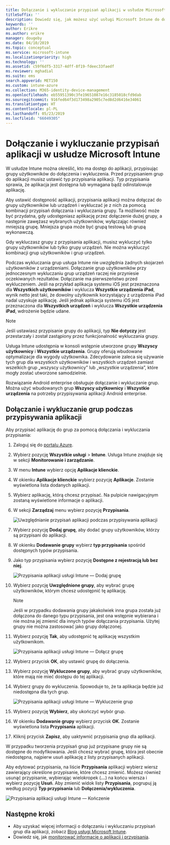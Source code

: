 ```yaml
---
title: Dołączanie i wykluczanie przypisań aplikacji w usłudze Microsoft Intune
titleSuffix: ''
description: Dowiedz się, jak możesz użyć usługi Microsoft Intune do dołączania i wykluczania przypisań aplikacji.
keywords: ''
author: Erikre
ms.author: erikre
manager: dougeby
ms.date: 04/10/2019
ms.topic: conceptual
ms.service: microsoft-intune
ms.localizationpriority: high
ms.technology: ''
ms.assetid: c59f6df5-3317-4dff-8f19-fdeec33faedf
ms.reviewer: mghadial
ms.suite: ems
search.appverid: MET150
ms.custom: intune-azure
ms.collection: M365-identity-device-management
ms.openlocfilehash: eb55951390c3fe19651087e16c3185018cfd9dab
ms.sourcegitcommit: 916fed64f3d173498a2905c7ed8d2d6416e34061
ms.translationtype: HT
ms.contentlocale: pl-PL
ms.lasthandoff: 05/23/2019
ms.locfileid: "66049305"
---
```

# <a name="include-and-exclude-app-assignments-in-microsoft-intune"></a>Dołączanie i wykluczanie przypisań aplikacji w usłudze Microsoft Intune

W usłudze Intune można określić, kto ma dostęp do aplikacji, przypisując grupy użytkowników do dołączenia i wykluczenia. Przed przypisaniem grup do aplikacji musisz ustawić typ przypisania aplikacji. Typ przypisania sprawia, że aplikacja jest dostępna lub wymagana bądź odinstalowuje aplikację. 

Aby ustawić dostępność aplikacji, przypisania aplikacji można dołączać do grupy użytkowników lub urządzeń i wykluczać je z nich za pomocą kombinacji przypisań dołączania i wykluczania grupy. Ta możliwość może być przydatna, gdy udostępniasz aplikację przez dołączenie dużej grupy, a następnie zawężasz wybranych użytkowników, wyłączając również mniejszą grupę. Mniejsza grupa może być grupą testową lub grupą wykonawczą. 

Gdy wykluczasz grupy z przypisania aplikacji, musisz wykluczyć tylko grupy użytkowników lub tylko grupy urządzeń. Nie można wykluczyć kombinacji grup użytkowników i grup urządzeń. 

Podczas wykluczania grup usługa Intune nie uwzględnia żadnych skojarzeń użytkowników z urządzeniami. Dołączanie grup użytkowników przy jednoczesnym wykluczaniu grup urządzeń raczej nie przyniesie oczekiwanych rezultatów. Dołączanie ma pierwszeństwo przed wykluczeniem. Jeśli na przykład aplikacja systemu iOS jest przeznaczona dla **Wszystkich użytkowników** i wyklucza **Wszystkie urządzenia iPad**, wynik netto jest taki, że dowolny użytkownik korzystający z urządzenia iPad nadal uzyskuje aplikację. Jeśli jednak aplikacja systemu iOS jest przeznaczona dla **Wszystkich urządzeń** i wyklucza **Wszystkie urządzenia iPad**, wdrożenie będzie udane.  

> [!NOTE]
> Jeśli ustawiasz przypisanie grupy do aplikacji, typ **Nie dotyczy** jest przestarzały i został zastąpiony przez funkcjonalność wykluczania grupy. 
>
> Usługa Intune udostępnia w konsoli wstępnie utworzone grupy **Wszyscy użytkownicy** i **Wszystkie urządzenia**. Grupy oferują wbudowane optymalizacje dla wygody użytkownika. Zdecydowanie zaleca się używanie tych grup dla wszystkich użytkowników i wszystkich urządzeń zamiast wszelkich grup „wszyscy użytkownicy” lub „wszystkie urządzenia”, które mogły zostać utworzone samodzielnie.  
>
> Rozwiązanie Android enterprise obsługuje dołączanie i wykluczanie grup. Można użyć wbudowanych grup **Wszyscy użytkownicy** i **Wszystkie urządzenia** na potrzeby przypisywania aplikacji Android enterprise. 


## <a name="include-and-exclude-groups-when-assigning-apps"></a>Dołączanie i wykluczanie grup podczas przypisywania aplikacji 
Aby przypisać aplikację do grup za pomocą dołączania i wykluczania przypisania:
1. Zaloguj się do [portalu Azure](https://portal.azure.com).
2. Wybierz pozycję **Wszystkie usługi** > **Intune**. Usługa Intune znajduje się w sekcji **Monitorowanie i zarządzanie**.
3. W menu **Intune** wybierz opcję **Aplikacje klienckie**.
4. W okienku **Aplikacje klienckie** wybierz pozycję **Aplikacje**. Zostanie wyświetlona lista dodanych aplikacji.
5. Wybierz aplikację, którą chcesz przypisać. Na pulpicie nawigacyjnym zostaną wyświetlone informacje o aplikacji. 
6. W sekcji **Zarządzaj** menu wybierz pozycję **Przypisania**. 

    ![Uwzględnianie przypisań aplikacji podczas przypisywania aplikacji](./media/apps-inc-exl-01.png)
7. Wybierz pozycję **Dodaj grupę**, aby dodać grupy użytkowników, którzy są przypisani do aplikacji. 
8. W okienku **Dodawanie grupy** wybierz **typ przypisania** spośród dostępnych typów przypisania.
9. Jako typ przypisania wybierz pozycję **Dostępne z rejestracją lub bez niej**.

    ![Przypisania aplikacji usługi Intune — Dodaj grupę](./media/apps-inc-exl-02.png)
10. Wybierz pozycję **Uwzględnione grupy**, aby wybrać grupę użytkowników, którym chcesz udostępnić tę aplikację.

    > [!NOTE]
    > Jeśli w przypadku dodawania grupy jakakolwiek inna grupa została już dołączona do danego typu przypisania, jest ona wstępnie wybierana i nie można jej zmienić dla innych typów dołączania przypisania. Użytej grupy nie można zastosować jako grupy dołączonej.

11. Wybierz pozycję **Tak**, aby udostępnić tę aplikację wszystkim użytkownikom.

    ![Przypisania aplikacji usługi Intune — Dołącz grupę](./media/apps-inc-exl-03.png)
12. Wybierz przycisk **OK**, aby ustawić grupę do dołączenia.
13. Wybierz pozycję **Wykluczone grupy**, aby wybrać grupy użytkowników, które mają nie mieć dostępu do tej aplikacji. 
14. Wybierz grupy do wykluczenia. Spowoduje to, że ta aplikacja będzie już niedostępna dla tych grup.

    ![Przypisania aplikacji usługi Intune — Wykluczenie grup](./media/apps-inc-exl-04.png)
15. Wybierz pozycję **Wybierz**, aby ukończyć wybór grup.
16. W okienku **Dodawanie grupy** wybierz przycisk **OK**. Zostanie wyświetlona lista **Przypisania** aplikacji.
17. Kliknij przycisk **Zapisz**, aby uaktywnić przypisania grup dla aplikacji.

W przypadku tworzenia przypisań grup już przypisane grupy nie są dostępne do modyfikowania. Jeśli chcesz wybrać grupę, która jest obecnie niedostępna, najpierw usuń aplikację z listy przypisanych aplikacji. 

Aby edytować przypisania, na liście **Przypisania** aplikacji wybierz wiersz zawierający określone przypisanie, które chcesz zmienić. Możesz również usunąć przypisanie, wybierając wielokropek (**…**) na końcu wiersza i wybierz pozycję **Usuń**. Aby zmienić widok listy **Przypisania**, pogrupuj ją według pozycji **Typ przypisania** lub **Dołączenia/wykluczenia**.

![Przypisania aplikacji usługi Intune — Kończenie](./media/apps-inc-exl-05.png)

## <a name="next-steps"></a>Następne kroki

- Aby uzyskać więcej informacji o dołączaniu i wykluczaniu przypisań grup dla aplikacji, zobacz [Blog usługi Microsoft Intune](https://aka.ms/new_app_assignment_process).
- Dowiedz się, jak [monitorować informacje o aplikacji i przypisania](apps-monitor.md).
